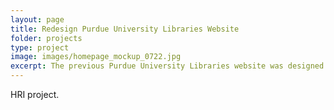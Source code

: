 ```yaml
---
layout: page
title: Redesign Purdue University Libraries Website
folder: projects
type: project
image: images/homepage_mockup_0722.jpg
excerpt: The previous Purdue University Libraries website was designed several years ago. It was based on static HTML pages and there are usability issues like consistency and outdated content. A redesign is needed to introduce a content management system to establish a consistent content strategy. The redesign also needs to meet users' expectation of a modern, sleek, and simple user interface for information discovery and use of the library services. I worked as a user experience researcher/designer to lead the redesign effort. I applied a typical user-centered design process for this project, starting from user research, persona creation, prototyping, implementation, and user testing.
---
```


HRI project.